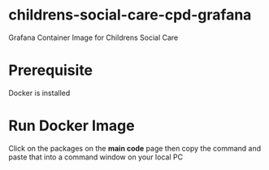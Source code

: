 # childrens-social-care-cpd-grafana
Grafana Container Image for Childrens Social Care

# Prerequisite
Docker is installed

# Run Docker Image

Click on the packages on the **main code** page then copy the command and paste that into a command window on your local PC
